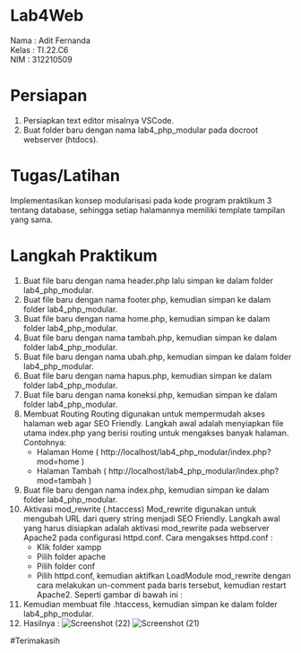 # Lab4Web
Nama    : Adit Fernanda
<br>
Kelas   : TI.22.C6
<br>
NIM     : 312210509

# Persiapan
1. Persiapkan text editor misalnya VSCode.
2. Buat folder baru dengan nama lab4_php_modular pada docroot webserver (htdocs).

# Tugas/Latihan
Implementasikan konsep modularisasi pada kode program praktikum 3 tentang database, sehingga setiap halamannya memiliki template tampilan yang sama.

# Langkah Praktikum
1. Buat file baru dengan nama header.php lalu simpan ke dalam folder lab4_php_modular.
2. Buat file baru dengan nama footer.php, kemudian simpan ke dalam folder lab4_php_modular.
3. Buat file baru dengan nama home.php, kemudian simpan ke dalam folder lab4_php_modular.
4. Buat file baru dengan nama tambah.php, kemudian simpan ke dalam folder lab4_php_modular.
5. Buat file baru dengan nama ubah.php, kemudian simpan ke dalam folder lab4_php_modular.
6. Buat file baru dengan nama hapus.php, kemudian simpan ke dalam folder lab4_php_modular.
7. Buat file baru dengan nama koneksi.php, kemudian simpan ke dalam folder lab4_php_modular.
8. Membuat Routing
   Routing digunakan untuk mempermudah akses halaman web agar SEO Friendly. Langkah awal adalah menyiapkan file utama index.php yang berisi routing untuk mengakses banyak halaman.
   Contohnya:
   - Halaman Home ( http://localhost/lab4_php_modular/index.php?mod=home )
   - Halaman Tambah ( http://localhost/lab4_php_modular/index.php?mod=tambah )
9. Buat file baru dengan nama index.php, kemudian simpan ke dalam folder lab4_php_modular.
10. Aktivasi mod_rewrite (.htaccess)
    Mod_rewrite digunakan untuk mengubah URL dari query string menjadi SEO Friendly. Langkah awal yang harus disiapkan adalah aktivasi mod_rewrite pada webserver Apache2 pada configurasi httpd.conf.
    Cara mengakses httpd.conf :
      - Klik folder xampp
      - Pilih folder apache
      - Pilih folder conf
      - Pilih httpd.conf, kemudian aktifkan LoadModule mod_rewrite dengan cara melakukan un-comment pada baris tersebut, kemudian restart Apache2. Seperti gambar di bawah ini :
11. Kemudian membuat file .htaccess, kemudian simpan ke dalam folder lab4_php_modular.
12. Hasilnya :
![Screenshot (22)](https://github.com/AditFernanda/Lab4Web/assets/149259905/ca7bd9c7-b4bf-401d-8892-54aee4a2764a)
![Screenshot (21)](https://github.com/AditFernanda/Lab4Web/assets/149259905/18bf6141-9159-44a4-a47c-0039a45d1ce7)

#Terimakasih
